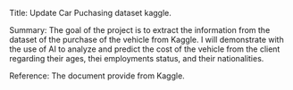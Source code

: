 Title: Update Car Puchasing dataset kaggle.

Summary:
The goal of the project is to extract the information from the dataset of the purchase of the vehicle from Kaggle. I will demonstrate with the use of AI to analyze and predict the cost of the vehicle from the client regarding their ages, thei employments status, and their nationalities.

Reference:
The document provide from Kaggle.
